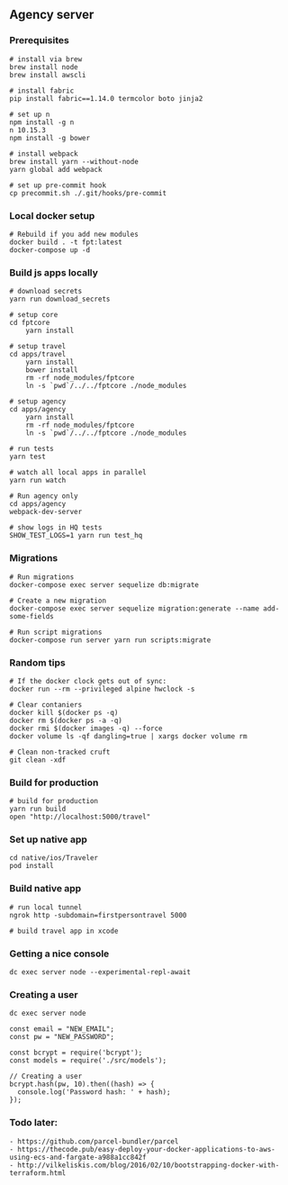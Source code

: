 ## Agency server

### Prerequisites

    # install via brew
    brew install node
    brew install awscli

    # install fabric
    pip install fabric==1.14.0 termcolor boto jinja2

    # set up n
    npm install -g n
    n 10.15.3
    npm install -g bower

    # install webpack
    brew install yarn --without-node
    yarn global add webpack

    # set up pre-commit hook
    cp precommit.sh ./.git/hooks/pre-commit

### Local docker setup

    # Rebuild if you add new modules
    docker build . -t fpt:latest
    docker-compose up -d

### Build js apps locally

    # download secrets
    yarn run download_secrets

    # setup core
    cd fptcore
        yarn install

    # setup travel
    cd apps/travel
        yarn install
        bower install
        rm -rf node_modules/fptcore
        ln -s `pwd`/../../fptcore ./node_modules

    # setup agency
    cd apps/agency
        yarn install
        rm -rf node_modules/fptcore
        ln -s `pwd`/../../fptcore ./node_modules

    # run tests
    yarn test

    # watch all local apps in parallel
    yarn run watch

    # Run agency only
    cd apps/agency
    webpack-dev-server

    # show logs in HQ tests
    SHOW_TEST_LOGS=1 yarn run test_hq

### Migrations

    # Run migrations
    docker-compose exec server sequelize db:migrate

    # Create a new migration
    docker-compose exec server sequelize migration:generate --name add-some-fields

    # Run script migrations
    docker-compose run server yarn run scripts:migrate

### Random tips

    # If the docker clock gets out of sync:
    docker run --rm --privileged alpine hwclock -s

    # Clear contaniers
    docker kill $(docker ps -q)
    docker rm $(docker ps -a -q)
    docker rmi $(docker images -q) --force
    docker volume ls -qf dangling=true | xargs docker volume rm

    # Clean non-tracked cruft
    git clean -xdf

### Build for production

    # build for production
    yarn run build
    open "http://localhost:5000/travel"

### Set up native app

    cd native/ios/Traveler
    pod install

### Build native app
    
    # run local tunnel
    ngrok http -subdomain=firstpersontravel 5000

    # build travel app in xcode

### Getting a nice console

    dc exec server node --experimental-repl-await

### Creating a user

    dc exec server node

    const email = "NEW_EMAIL";
    const pw = "NEW_PASSWORD";

    const bcrypt = require('bcrypt');
    const models = require('./src/models');

    // Creating a user
    bcrypt.hash(pw, 10).then((hash) => {
      console.log('Password hash: ' + hash);
    });

### Todo later:
    
    - https://github.com/parcel-bundler/parcel
    - https://thecode.pub/easy-deploy-your-docker-applications-to-aws-using-ecs-and-fargate-a988a1cc842f
    - http://vilkeliskis.com/blog/2016/02/10/bootstrapping-docker-with-terraform.html
